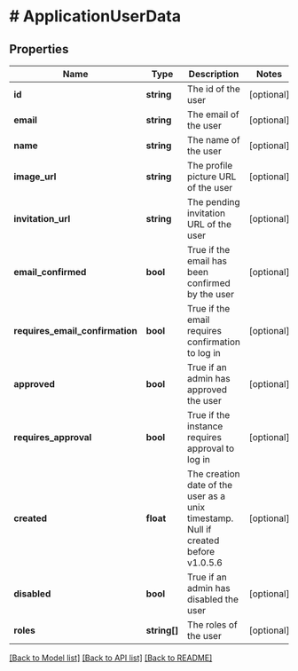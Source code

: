 # # ApplicationUserData

## Properties

Name | Type | Description | Notes
------------ | ------------- | ------------- | -------------
**id** | **string** | The id of the user | [optional]
**email** | **string** | The email of the user | [optional]
**name** | **string** | The name of the user | [optional]
**image_url** | **string** | The profile picture URL of the user | [optional]
**invitation_url** | **string** | The pending invitation URL of the user | [optional]
**email_confirmed** | **bool** | True if the email has been confirmed by the user | [optional]
**requires_email_confirmation** | **bool** | True if the email requires confirmation to log in | [optional]
**approved** | **bool** | True if an admin has approved the user | [optional]
**requires_approval** | **bool** | True if the instance requires approval to log in | [optional]
**created** | **float** | The creation date of the user as a unix timestamp. Null if created before v1.0.5.6 | [optional]
**disabled** | **bool** | True if an admin has disabled the user | [optional]
**roles** | **string[]** | The roles of the user | [optional]

[[Back to Model list]](../../README.md#models) [[Back to API list]](../../README.md#endpoints) [[Back to README]](../../README.md)
